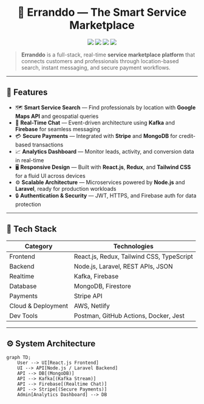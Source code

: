 <h1 align="center">🧩 Erranddo — The Smart Service Marketplace</h1>

<p align="center">
  <img src="https://img.shields.io/badge/Status-Live-brightgreen?style=flat-square" />
  <img src="https://img.shields.io/badge/Frontend-React.js-blue?style=flat-square" />
  <img src="https://img.shields.io/badge/Backend-Node.js | Laravel-orange?style=flat-square" />
  <img src="https://img.shields.io/badge/Database-MongoDB-lightgrey?style=flat-square" />
</p>

> **Erranddo** is a full-stack, real-time **service marketplace platform** that connects customers and professionals through location-based search, instant messaging, and secure payment workflows.

---

## 🚀 Features

- 🗺️ **Smart Service Search** — Find professionals by location with **Google Maps API** and geospatial queries  
- 💬 **Real-Time Chat** — Event-driven architecture using **Kafka** and **Firebase** for seamless messaging  
- 💳 **Secure Payments** — Integrated with **Stripe** and **MongoDB** for credit-based transactions  
- 📈 **Analytics Dashboard** — Monitor leads, activity, and conversion data in real-time  
- 🖥️ **Responsive Design** — Built with **React.js**, **Redux**, and **Tailwind CSS** for a fluid UI across devices  
- ⚙️ **Scalable Architecture** — Microservices powered by **Node.js** and **Laravel**, ready for production workloads  
- 🔒 **Authentication & Security** — JWT, HTTPS, and Firebase auth for data protection  

---

## 🧠 Tech Stack

| Category | Technologies |
|-----------|---------------|
| Frontend | React.js, Redux, Tailwind CSS, TypeScript |
| Backend | Node.js, Laravel, REST APIs, JSON |
| Realtime | Kafka, Firebase |
| Database | MongoDB, Firestore |
| Payments | Stripe API |
| Cloud & Deployment | AWS, Netlify |
| Dev Tools | Postman, GitHub Actions, Docker, Jest |

---

## ⚙️ System Architecture

```mermaid
graph TD;
    User --> UI[React.js Frontend]
    UI --> API[Node.js / Laravel Backend]
    API --> DB[(MongoDB)]
    API --> Kafka[(Kafka Stream)]
    API --> Firebase[(Realtime Chat)]
    API --> Stripe[(Secure Payments)]
    Admin[Analytics Dashboard] --> DB
